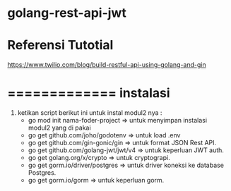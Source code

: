 # golang-rest-api-jwt

Referensi Tutotial 
====================
https://www.twilio.com/blog/build-restful-api-using-golang-and-gin

=============
instalasi 
=============
1. ketikan script berikut ini untuk instal modul2 nya :
   - go mod init nama-foder-project => untuk menyimpan instalasi modul2 yang di pakai
   - go get github.com/joho/godotenv => untuk load .env 
   - go get github.com/gin-gonic/gin => untuk format JSON Rest API.
   - go get github.com/golang-jwt/jwt/v4 => untuk keperluan JWT auth.
   - go get golang.org/x/crypto => untuk cryptograpi.
   - go get gorm.io/driver/postgres => untuk driver koneksi ke database Postgres.
   - go get  gorm.io/gorm => untuk keperluan gorm.

